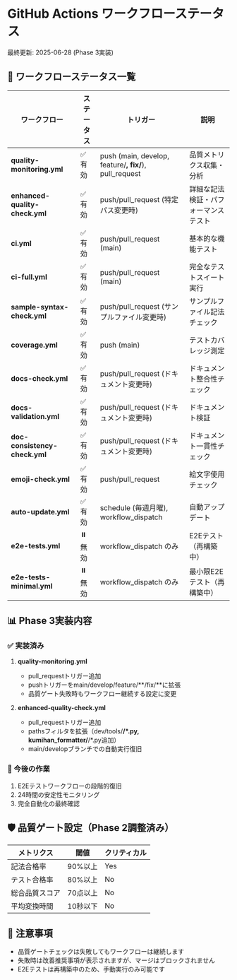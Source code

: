 # GitHub Actions ワークフローステータス

最終更新: 2025-06-28 (Phase 3実装)

## 🚦 ワークフローステータス一覧

| ワークフロー | ステータス | トリガー | 説明 |
|------------|----------|--------|------|
| **quality-monitoring.yml** | ✅ 有効 | push (main, develop, feature/**, fix/**), pull_request | 品質メトリクス収集・分析 |
| **enhanced-quality-check.yml** | ✅ 有効 | push/pull_request (特定パス変更時) | 詳細な記法検証・パフォーマンステスト |
| **ci.yml** | ✅ 有効 | push/pull_request (main) | 基本的な機能テスト |
| **ci-full.yml** | ✅ 有効 | push/pull_request (main) | 完全なテストスイート実行 |
| **sample-syntax-check.yml** | ✅ 有効 | push/pull_request (サンプルファイル変更時) | サンプルファイル記法チェック |
| **coverage.yml** | ✅ 有効 | push (main) | テストカバレッジ測定 |
| **docs-check.yml** | ✅ 有効 | push/pull_request (ドキュメント変更時) | ドキュメント整合性チェック |
| **docs-validation.yml** | ✅ 有効 | push/pull_request (ドキュメント変更時) | ドキュメント検証 |
| **doc-consistency-check.yml** | ✅ 有効 | push/pull_request (ドキュメント変更時) | ドキュメント一貫性チェック |
| **emoji-check.yml** | ✅ 有効 | push/pull_request | 絵文字使用チェック |
| **auto-update.yml** | ✅ 有効 | schedule (毎週月曜), workflow_dispatch | 自動アップデート |
| **e2e-tests.yml** | ⏸️ 無効 | workflow_dispatch のみ | E2Eテスト（再構築中） |
| **e2e-tests-minimal.yml** | ⏸️ 無効 | workflow_dispatch のみ | 最小限E2Eテスト（再構築中） |

## 📊 Phase 3実装内容

### ✅ 実装済み
1. **quality-monitoring.yml**
   - pull_requestトリガー追加
   - pushトリガーをmain/develop/feature/**/fix/**に拡張
   - 品質ゲート失敗時もワークフロー継続する設定に変更

2. **enhanced-quality-check.yml**
   - pull_requestトリガー追加
   - pathsフィルタを拡張（dev/tools/**/*.py, kumihan_formatter/**/*.py追加）
   - main/developブランチでの自動実行復旧

### 🔄 今後の作業
1. E2Eテストワークフローの段階的復旧
2. 24時間の安定性モニタリング
3. 完全自動化の最終確認

## 🛡️ 品質ゲート設定（Phase 2調整済み）

| メトリクス | 閾値 | クリティカル |
|-----------|------|-------------|
| 記法合格率 | 90%以上 | Yes |
| テスト合格率 | 80%以上 | No |
| 総合品質スコア | 70点以上 | No |
| 平均変換時間 | 10秒以下 | No |

## 📝 注意事項

- 品質ゲートチェックは失敗してもワークフローは継続します
- 失敗時は改善推奨事項が表示されますが、マージはブロックされません
- E2Eテストは再構築中のため、手動実行のみ可能です